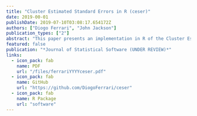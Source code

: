 ```yaml
---
title: "Cluster Estimated Standard Errors in R (ceser)"
date: 2019-00-01
publishDate: 2019-07-10T03:08:17.654172Z
authors: ["Diogo Ferrari", "John Jackson"]
publication_types: ["2"]
abstract: "This paper presents an implementation in R of the Cluster Estimated Standard Error (CESE) proposed by Jackson (2019). The method estimates the covariance matrix of the estimated coefficients of linear models in grouped data sets with correlation among observations within groups. Cluster Estimated Standard Errors (CESE) is an alternative solution for the classical Cluster Robust Standard Error (CRSE) (Greene 2012; Eicker 1967; White 1980; Liang and Zeger 1986; MacKinnon and Webb 2017), which underestimates the standard errors in most of the situations encountered in practice (Esarey and Menger 2018)."
featured: false
publication: "*Journal of Statistical Software (UNDER REVIEW)*"
links:
  - icon_pack: fab
    name: PDF
    url: "/files/ferrariYYYYceser.pdf"
  - icon_pack: fab
    name: GitHub
    url: "https://github.com/DiogoFerrari/ceser"
  - icon_pack: fab
    name: R Package
    url: "software"
---
```


